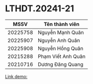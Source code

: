 # LTHDT.20241-21
| MSSV      | Tên thành viên           |
|-----------|--------------------------|
| 20225758  | Nguyễn Mạnh Quân          |
| 20225907  | Nguyễn Anh Quân           |
| 20225908  | Nguyễn Hồng Quân          |
| 20215288  | Phạm Viết Anh Quân        |
| 20210716  | Dương Đăng Quang          |

[Link demo:](https://drive.google.com/file/d/13PvxnzuCPJlFSJ626hi7DFeaLRmScYtR/view?usp=sharing)
